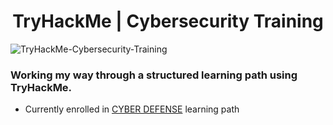 <h1 align="center">TryHackMe | Cybersecurity Training
</h1>

![TryHackMe-Cybersecurity-Training](https://www.hostingadvice.com/wp-content/uploads/2020/07/HA-TryHackMe.jpg)

### Working my way through a structured learning path using TryHackMe.
- Currently enrolled in [CYBER DEFENSE](https://tryhackme.com/path/outline/blueteam) learning path
